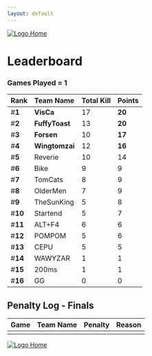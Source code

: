 ```yaml
---
layout: default
---
```


[ ![Logo](https://kanziebub.github.io/ProjectSEA/assets/images/bullet_rev.png) Home](https://kanziebub.github.io/ProjectSEA/)

# **Leaderboard**

### Games Played = 1

|  Rank  | Team Name             | Total Kill | **Points** |
|:-------|:----------------------|:-----------|:-----------|
| #**1** | **VisCa** | 17 | **20** | 
| #**2** | **FuffyToast** | 13 | **20** | 
| #**3** | **Forsen** | 10 | **17** | 
| #**4** | **Wingtomzai** | 12 | **16** | 
| #**5** | Reverie | 10 | 14 | 
| #**6** | Bike | 9 | 9 | 
| #**7** | TomCats | 8 | 9 | 
| #**8** | OlderMen | 7 | 9 | 
| #**9** | TheSunKing | 5 | 8 | 
| #**10** | Startend | 5 | 7 | 
| #**11** | ALT+F4 | 6 | 6 | 
| #**12** | POMPOM | 5 | 6 | 
| #**13** | CEPU | 5 | 5 | 
| #**14** | WAWYZAR | 1 | 1 | 
| #**15** | 200ms | 1 | 1 | 
| #**16** | GG | 0 | 0 | 
 

## Penalty Log - Finals

|  Game  | Team Name | Penalty | Reason                |
|:-------|:----------|:--------|:----------------------| 
|  |  |  |  |

[ ![Logo](https://kanziebub.github.io/ProjectSEA/assets/images/bullet_rev.png) Home](https://kanziebub.github.io/ProjectSEA/)
